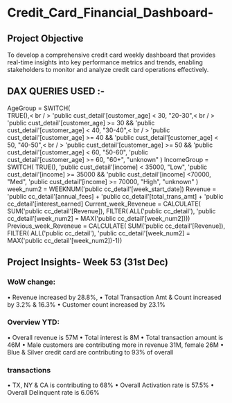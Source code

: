 # Credit_Card_Financial_Dashboard-

## Project Objective

To develop a comprehensive credit card weekly dashboard that provides real-time insights into key performance metrics and trends, enabling stakeholders to monitor and analyze credit card operations effectively.

## DAX QUERIES USED :-

AgeGroup = SWITCH( <br/>
 TRUE(),< br / >
 'public cust_detail'[customer_age] < 30, "20-30",< br / >
 'public cust_detail'[customer_age] >= 30 && 'public cust_detail'[customer_age] < 40, "30-40",< br / >
 'public cust_detail'[customer_age] >= 40 && 'public cust_detail'[customer_age] < 50, "40-50",< br / >
 'public cust_detail'[customer_age] >= 50 && 'public cust_detail'[customer_age] < 60, "50-60",
 'public cust_detail'[customer_age] >= 60, "60+",
 "unknown"
 )
IncomeGroup = SWITCH(
 TRUE(),
 'public cust_detail'[income] < 35000, "Low",
 'public cust_detail'[income] >= 35000 && 'public cust_detail'[income] <70000, "Med",
 'public cust_detail'[income] >= 70000, "High",
 "unknown"
)
week_num2 = WEEKNUM('public cc_detail'[week_start_date])
Revenue = 'public cc_detail'[annual_fees] + 'public cc_detail'[total_trans_amt] + 'public cc_detail'[interest_earned]
Current_week_Reveneue = CALCULATE(
 SUM('public cc_detail'[Revenue]),
 FILTER(
 ALL('public cc_detail'),
 'public cc_detail'[week_num2] = MAX('public cc_detail'[week_num2])))
Previous_week_Reveneue = CALCULATE(
 SUM('public cc_detail'[Revenue]),
 FILTER(
 ALL('public cc_detail'),
 'public cc_detail'[week_num2] = MAX('public cc_detail'[week_num2])-1))

## Project Insights- Week 53 (31st Dec)
### WoW change:
  • Revenue increased by 28.8%,
  • Total Transaction Amt & Count increased by 3.2% & 16.3%
  • Customer count increased by 23.1%
### Overview YTD:
  • Overall revenue is 57M
  • Total interest is 8M
  • Total transaction amount is 46M
  • Male customers are contributing more in revenue 31M, female 26M
  • Blue & Silver credit card are contributing to 93% of overall
### transactions
  • TX, NY & CA is contributing to 68%
  • Overall Activation rate is 57.5%
  • Overall Delinquent rate is 6.06%
